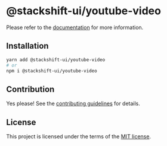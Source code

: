 # @stackshift-ui/youtube-video



Please refer to the [documentation](https://stackshift-ui.webriq.com/docs/components/youtube-video) for more information.

## Installation

```sh
yarn add @stackshift-ui/youtube-video
# or
npm i @stackshift-ui/youtube-video
```

## Contribution

Yes please! See the
[contributing guidelines](https://github.com/stackshift-ui/components/master/CONTRIBUTING.md)
for details.

## License

This project is licensed under the terms of the
[MIT license](https://github.com/stackshift-ui/components/master/LICENSE).
